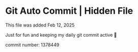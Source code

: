 # Git Auto Commit | Hidden File

This file was added Feb 12, 2025

Just for fun and keeping my daily git commit active 🤪

commit number: 1378449
